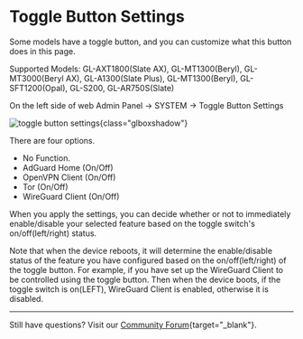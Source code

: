 # Toggle Button Settings

Some models have a toggle button, and you can customize what this button does in this page.

Supported Models: GL-AXT1800(Slate AX), GL-MT1300(Beryl), GL-MT3000(Beryl AX), GL-A1300(Slate Plus), GL-MT1300(Beryl), GL-SFT1200(Opal), GL-S200, GL-AR750S(Slate)

On the left side of web Admin Panel -> SYSTEM -> Toggle Button Settings

![toggle button settings](images/toggle_button_settings/toggle_button_settings.png){class="glboxshadow"}

There are four options.

- No Function.
- AdGuard Home (On/Off)
- OpenVPN Client (On/Off)
- Tor (On/Off)
- WireGuard Client (On/Off)

When you apply the settings, you can decide whether or not to immediately enable/disable your selected feature based on the toggle switch's on/off(left/right) status.

Note that when the device reboots, it will determine the enable/disable status of the feature you have configured based on the on/off(left/right) of the toggle button. For example, if you have set up the WireGuard Client to be controlled using the toggle button. Then when the device boots, if the toggle switch is on(LEFT), WireGuard Client is enabled, otherwise it is disabled.

---

Still have questions? Visit our [Community Forum](https://forum.gl-inet.com){target="_blank"}.
